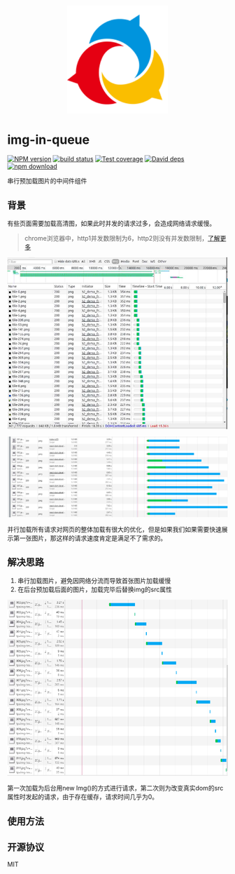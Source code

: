 <p align="center">
  <a href="http://ant.design">
    <img width="230" src="https://github.com/luke93h/img-in-queue/blob/master/docs/logo.png?raw=true">
  </a>
</p>

# img-in-queue

[![NPM version][npm-image]][npm-url]
[![build status][travis-image]][travis-url]
[![Test coverage][coveralls-image]][coveralls-url]
[![David deps][david-image]][david-url]
[![npm download][download-image]][download-url]

[npm-image]: https://img.shields.io/npm/v/img-in-queue.svg?style=flat-square
[npm-url]: https://www.npmjs.com/package/img-in-queue
[travis-image]: https://img.shields.io/travis/luke93h/img-in-queue.svg?style=flat-square
[travis-url]: https://travis-ci.org/luke93h/img-in-queue
[coveralls-image]: https://img.shields.io/coveralls/luke93h/img-in-queue.svg?style=flat-square
[coveralls-url]: https://coveralls.io/r/luke93h/img-in-queue?branch=master
[david-image]: https://img.shields.io/david/luke93h/img-in-queue.svg?style=flat-square
[david-url]: https://david-dm.org/luke93h/img-in-queue
[node-url]: http://nodejs.org/download/
[download-image]: https://img.shields.io/npm/dm/img-in-queue.svg?style=flat-square
[download-url]: https://github.com/luke93h/img-in-queue

串行预加载图片的中间件组件

## 背景

有些页面需要加载高清图，如果此时并发的请求过多，会造成网络请求缓慢。

> chrome浏览器中，http1并发数限制为6，http2则没有并发数限制，[了解更多](https://www.zhihu.com/question/34074946)

![http1](https://github.com/luke93h/img-in-queue/blob/master/assets/http1.jpg?raw=true) 

![http2](https://github.com/luke93h/img-in-queue/blob/master/assets/http2.png?raw=true) 

并行加载所有请求对网页的整体加载有很大的优化，但是如果我们如果需要快速展示第一张图片，那这样的请求速度肯定是满足不了需求的。

## 解决思路

1. 串行加载图片，避免因网络分流而导致首张图片加载缓慢
2. 在后台预加载后面的图片，加载完毕后替换img的src属性

![queue](https://github.com/luke93h/img-in-queue/blob/master/assets/queue.png?raw=true) 

第一次加载为后台用new Img()的方式进行请求，第二次则为改变真实dom的src属性时发起的请求，由于存在缓存，请求时间几乎为0。

## 使用方法



## 开源协议 

MIT
